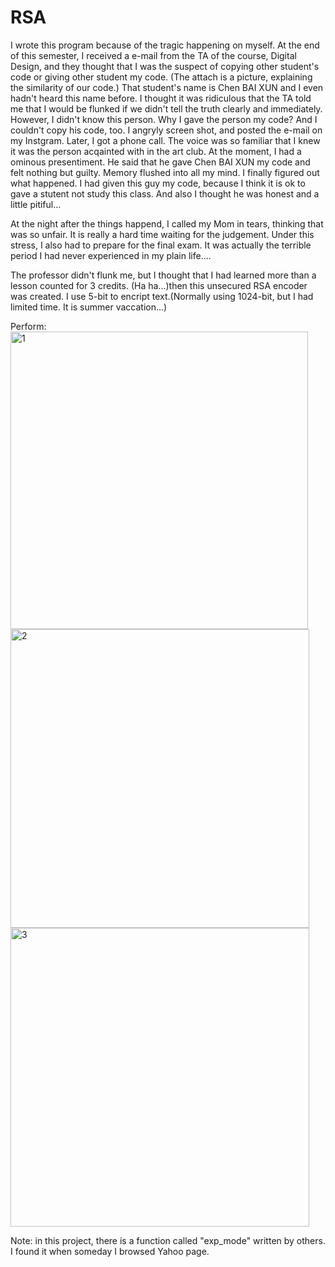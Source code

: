 # RSA

I wrote this program because of the tragic happening on myself.
At the end of this semester, I received a e-mail from the TA of the course, Digital Design,
and they thought that I was the suspect of copying other student's code or giving other student my code.
(The attach is a picture, explaining the similarity of our code.)
That student's name is Chen BAI XUN and I even hadn't heard this name before.
I thought it was ridiculous that the TA told me that I would be flunked if we didn't tell the truth clearly and immediately.
However, I didn't know this person. Why I gave the person my code? And I couldn't copy his code, too.
I angryly screen shot, and posted the e-mail on my Instgram.
Later, I got a phone call.
The voice was so familiar that I knew it was the person acqainted with in the art club.
At the moment, I had a ominous presentiment.
He said that he gave Chen BAI XUN my code and felt nothing but guilty.
Memory flushed into all my mind. I finally figured out what happened.
I had given this guy my code, because I think it is ok to gave a stutent not study this class.
And also I thought he was honest and a little pitiful...

At the night after the things happend, I called my Mom in tears, thinking that was so unfair.
It is really a hard time waiting for the judgement.
Under this stress, I also had to prepare for the final exam.
It was actually the terrible period I had never experienced in my plain life....

The professor didn't flunk me, but I thought that I had learned more than a lesson counted for 3 credits.
(Ha ha...)then this unsecured RSA encoder was created.
I use 5-bit to encript text.(Normally using 1024-bit, but I had limited time. It is summer vaccation...)

Perform:
<img width="476" alt="1" src="https://user-images.githubusercontent.com/41135423/42637277-5834aab8-861d-11e8-9084-db01d54e88e1.png">
<img width="478" alt="2" src="https://user-images.githubusercontent.com/41135423/42637280-5ad119f0-861d-11e8-9a20-e3a0e22b3dff.png">
<img width="478" alt="3" src="https://user-images.githubusercontent.com/41135423/42637283-5ce6bbb4-861d-11e8-8306-b446ea8cdcf8.png">

Note: in this project, there is a function called "exp_mode" written by others. I found it when someday I browsed Yahoo page.
